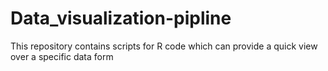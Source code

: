 # Data_visualization-pipline
This repository contains scripts for R code which can provide a quick view over a specific data form
